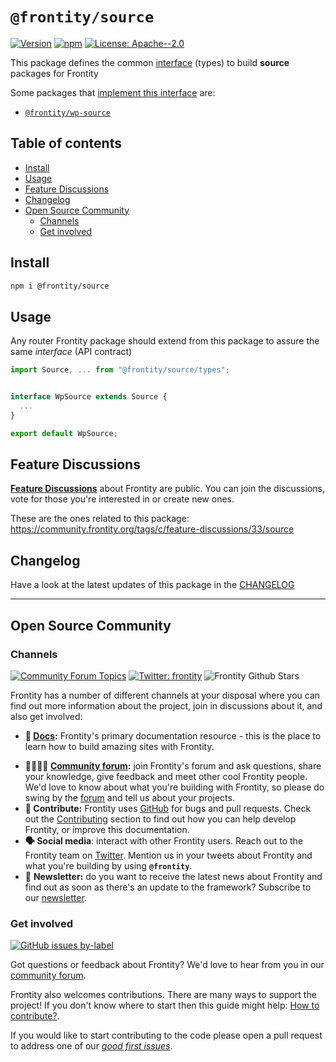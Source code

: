 # `@frontity/source`

[![Version](https://img.shields.io/npm/v/@frontity/source.svg)](https://www.npmjs.com/package/@frontity/source) [![npm](https://img.shields.io/npm/dw/@frontity/source)](https://www.npmjs.com/package/@frontity/source) [![License: Apache--2.0](https://img.shields.io/badge/license-Apache%202-lightgrey)](https://github.com/frontity/frontity/blob/master/LICENSE)

This package defines the common [interface](https://www.typescriptlang.org/docs/handbook/interfaces.html) (types) to build **source** packages for Frontity

Some packages that [implement this interface](https://www.npmjs.com/browse/depended/@frontity/source) are:

- [`@frontity/wp-source`](https://www.npmjs.com/package/@frontity/wp-source)

## Table of contents

<!-- toc -->

- [Install](#install)
- [Usage](#usage)
- [Feature Discussions](#feature-discussions)
- [Changelog](#changelog)
- [Open Source Community](#open-source-community)
  - [Channels](#channels)
  - [Get involved](#get-involved)

<!-- tocstop -->

## Install

```sh
npm i @frontity/source
```

## Usage

Any router Frontity package should extend from this package to assure the same _interface_ (API contract)

```ts
import Source, ... from "@frontity/source/types";


interface WpSource extends Source {
  ...
}

export default WpSource;
```

## Feature Discussions

[**Feature Discussions**](https://community.frontity.org/c/feature-discussions/33) about Frontity are public. You can join the discussions, vote for those you're interested in or create new ones.

These are the ones related to this package: https://community.frontity.org/tags/c/feature-discussions/33/source

## Changelog

Have a look at the latest updates of this package in the [CHANGELOG](CHANGELOG.md)

---

## Open Source Community

### Channels

[![Community Forum Topics](https://img.shields.io/discourse/topics?color=blue&label=community%20forum&server=https%3A%2F%2Fcommunity.frontity.org%2F)](https://community.frontity.org/) [![Twitter: frontity](https://img.shields.io/twitter/follow/frontity.svg?style=social)](https://twitter.com/frontity) ![Frontity Github Stars](https://img.shields.io/github/stars/frontity/frontity?style=social)

Frontity has a number of different channels at your disposal where you can find out more information about the project, join in discussions about it, and also get involved:

- **📖 [Docs](https://docs.frontity.org/):** Frontity's primary documentation resource - this is the place to learn how to build amazing sites with Frontity.

* **👨‍👩‍👧‍👦 [Community forum](https://community.frontity.org/):** join Frontity's forum and ask questions, share your knowledge, give feedback and meet other cool Frontity people. We'd love to know about what you're building with Frontity, so please do swing by the [forum](https://community.frontity.org/) and tell us about your projects.
* **🐞 Contribute:** Frontity uses [GitHub](https://github.com/frontity/frontity) for bugs and pull requests. Check out the [Contributing](../../CONTRIBUTING.md/) section to find out how you can help develop Frontity, or improve this documentation.
* **🗣 Social media**: interact with other Frontity users. Reach out to the Frontity team on [Twitter](https://twitter.com/frontity). Mention us in your tweets about Frontity and what you're building by using **`@frontity`**.
* 💌 **Newsletter:** do you want to receive the latest news about Frontity and find out as soon as there's an update to the framework? Subscribe to our [newsletter](https://frontity.org/newsletter).

### Get involved

[![GitHub issues by-label](https://img.shields.io/github/issues/frontity/frontity/good%20first%20issue)](https://github.com/frontity/frontity/issues?q=is%3Aissue+is%3Aopen+label%3A%22good+first+issue%22)

Got questions or feedback about Frontity? We'd love to hear from you in our [community forum](https://community.frontity.org).

Frontity also welcomes contributions. There are many ways to support the project! If you don't know where to start then this guide might help: [How to contribute?](https://docs.frontity.org/contributing/how-to-contribute).

If you would like to start contributing to the code please open a pull request to address one of our [_good first issues_](https://github.com/frontity/frontity/issues?q=is%3Aissue+is%3Aopen+label%3A%22good+first+issue%22).
